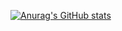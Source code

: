 [![Anurag's GitHub stats](https://github-readme-stats.vercel.app/api?username=n0m4n904&show_icons=true&theme=transparent&title_color=00b4e7&text_color=00b4e7&icon_color=00b4e7&border_color=00b4e7)](https://github.com/anuraghazra/github-readme-stats)

<!--
**N0m4n904/N0m4n904** is a ✨ _special_ ✨ repository because its `README.md` (this file) appears on your GitHub profile.

Here are some ideas to get you started:

- 🔭 I’m currently working on ...
- 🌱 I’m currently learning ...
- 👯 I’m looking to collaborate on ...
- 🤔 I’m looking for help with ...
- 💬 Ask me about ...
- 📫 How to reach me: ...
- 😄 Pronouns: ...
- ⚡ Fun fact: ...
-->
